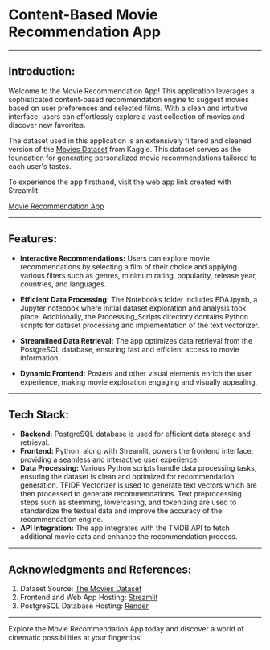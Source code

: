 # Content-Based Movie Recommendation App

---

## Introduction:

Welcome to the Movie Recommendation App! This application leverages a sophisticated content-based recommendation engine to suggest movies based on user preferences and selected films. With a clean and intuitive interface, users can effortlessly explore a vast collection of movies and discover new favorites.

The dataset used in this application is an extensively filtered and cleaned version of the [Movies Dataset](https://www.kaggle.com/datasets/rounakbanik/the-movies-dataset) from Kaggle. This dataset serves as the foundation for generating personalized movie recommendations tailored to each user's tastes.

To experience the app firsthand, visit the web app link created with Streamlit:

[Movie Recommendation App](https://recommend-movies-ak.streamlit.app/)

---

## Features:

- **Interactive Recommendations:** Users can explore movie recommendations by selecting a film of their choice and applying various filters such as genres, minimum rating, popularity, release year, countries, and languages.

- **Efficient Data Processing:** The Notebooks folder includes EDA.ipynb, a Jupyter notebook where initial dataset exploration and analysis took place. Additionally, the Processing_Scripts directory contains Python scripts for dataset processing and implementation of the text vectorizer.

- **Streamlined Data Retrieval:** The app optimizes data retrieval from the PostgreSQL database, ensuring fast and efficient access to movie information. 

- **Dynamic Frontend:** Posters and other visual elements enrich the user experience, making movie exploration engaging and visually appealing.

---

## Tech Stack:

- **Backend:** PostgreSQL database is used for efficient data storage and retrieval.
- **Frontend:** Python, along with Streamlit, powers the frontend interface, providing a seamless and interactive user experience.
- **Data Processing:** Various Python scripts handle data processing tasks, ensuring the dataset is clean and optimized for recommendation generation. TFIDF Vectorizer is used to generate text vectors which are then processed to generate recommendations. Text preprocessing steps such as stemming, lowercasing, and tokenizing are used to standardize the textual data and improve the accuracy of the recommendation engine.
- **API Integration:** The app integrates with the TMDB API to fetch additional movie data and enhance the recommendation process.

---

## Acknowledgments and References: 

1. Dataset Source: [The Movies Dataset](https://www.kaggle.com/datasets/rounakbanik/the-movies-dataset)
2. Frontend and Web App Hosting: [Streamlit](https://streamlit.io/)
3. PostgreSQL Database Hosting: [Render](https://render.com/)

---

Explore the Movie Recommendation App today and discover a world of cinematic possibilities at your fingertips!
